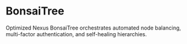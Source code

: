 # BonsaiTree
Optimized Nexus BonsaiTree orchestrates automated node balancing, multi-factor authentication, and self-healing hierarchies.
